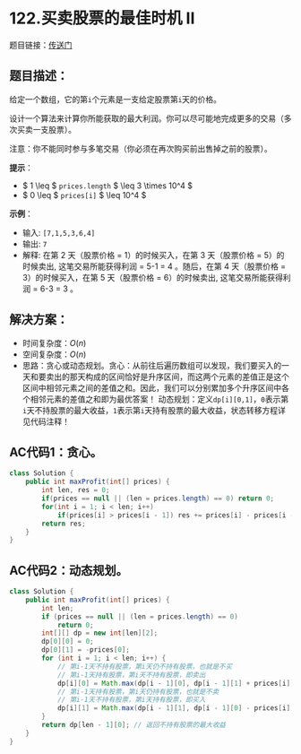 # 122.买卖股票的最佳时机 II
题目链接：[传送门](https://leetcode-cn.com/problems/best-time-to-buy-and-sell-stock-ii/)

## 题目描述：
给定一个数组，它的第`i`个元素是一支给定股票第`i`天的价格。

设计一个算法来计算你所能获取的最大利润。你可以尽可能地完成更多的交易（多次买卖一支股票）。

注意：你不能同时参与多笔交易（你必须在再次购买前出售掉之前的股票）。

**提示**：

- $ 1 \leq $ `prices.length` $ \leq 3 \times 10^4 $
- $ 0 \leq $ `prices[i]` $ \leq 10^4 $

**示例**： 

- 输入: `[7,1,5,3,6,4]`
- 输出: `7`
- 解释: 在第 2 天（股票价格 = 1）的时候买入，在第 3 天（股票价格 = 5）的时候卖出, 这笔交易所能获得利润 = 5-1 = 4 。随后，在第 4 天（股票价格 = 3）的时候买入，在第 5 天（股票价格 = 6）的时候卖出, 这笔交易所能获得利润 = 6-3 = 3 。



## 解决方案：
- 时间复杂度：$O(n)$
- 空间复杂度：$O(n)$
- 思路：贪心或动态规划。贪心：从前往后遍历数组可以发现，我们要买入的一天和要卖出的那天构成的区间恰好是升序区间，而这两个元素的差值正是这个区间中相邻元素之间的差值之和。因此，我们可以分别累加多个升序区间中各个相邻元素的差值之和即为最优答案！
动态规划：定义`dp[i][0,1]`，`0`表示第`i`天不持股票的最大收益，`1`表示第`i`天持有股票的最大收益，状态转移方程详见代码注释！

## AC代码1：贪心。
```java
class Solution {
    public int maxProfit(int[] prices) {
        int len, res = 0;
        if(prices == null || (len = prices.length) == 0) return 0;
        for(int i = 1; i < len; i++) 
            if(prices[i] > prices[i - 1]) res += prices[i] - prices[i - 1];
        return res;
    }
}
```

## AC代码2：动态规划。
```java
class Solution {
	public int maxProfit(int[] prices) {
		int len;
		if (prices == null || (len = prices.length) == 0)
			return 0;
		int[][] dp = new int[len][2];
		dp[0][0] = 0;
		dp[0][1] = -prices[0];
		for (int i = 1; i < len; i++) {
			// 第i-1天不持有股票，第i天仍不持有股票，也就是不买
			// 第i-1天持有股票，第i天不持有股票，即卖出
			dp[i][0] = Math.max(dp[i - 1][0], dp[i - 1][1] + prices[i]);
			// 第i-1天持有股票，第i天仍持有股票，也就是不卖
			// 第i-1天不持有股票，第i天持有股票，即买入
			dp[i][1] = Math.max(dp[i - 1][1], dp[i - 1][0] - prices[i]);
		}
		return dp[len - 1][0]; // 返回不持有股票的最大收益
	}
}
```
